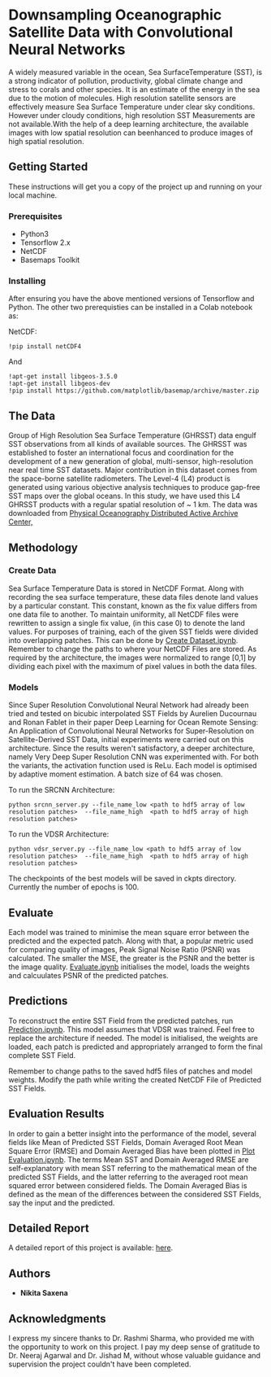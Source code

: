 # Downsampling Oceanographic Satellite Data with Convolutional Neural Networks

A widely measured variable in the ocean, Sea SurfaceTemperature  (SST),  is  a  strong  indicator  of  pollution, productivity, global climate change and stress to corals and other species.  It is an estimate of the energy in the sea due to the motion of molecules. High resolution satellite sensors are effectively measure Sea Surface Temperature under clear sky conditions.  However under cloudy conditions, high resolution SST Measurements are not available.With  the  help  of  a  deep  learning  architecture,  the available images with low spatial resolution can beenhanced to produce images of high spatial resolution.

## Getting Started

These instructions will get you a copy of the project up and running on your local machine.

### Prerequisites

* Python3
* Tensorflow 2.x
* NetCDF
* Basemaps Toolkit

### Installing

After ensuring you have the above mentioned versions of Tensorflow and Python. The other two prerequisties can be installed in a Colab notebook as:

NetCDF: 
```
!pip install netCDF4
```

And 

```
!apt-get install libgeos-3.5.0
!apt-get install libgeos-dev
!pip install https://github.com/matplotlib/basemap/archive/master.zip
```

## The Data

Group of High Resolution Sea Surface Temperature (GHRSST) data engulf SST observations from all kinds of available sources. The  GHRSST was established to foster an international focus and coordination for the development of a new generation of global, multi-sensor, high-resolution near real time SST datasets. Major contribution in this dataset comes from the space-borne satellite radiometers. The Level-4 (L4) product is generated using various objective analysis techniques to produce gap-free SST maps over the global oceans. In this study, we have used this L4 GHRSST products with a regular spatial resolution of ~ 1 km. The data was downloaded from [Physical Oceanography Distributed Active Archive Center,](https://podaac.jpl.nasa.gov/GHRSST)

## Methodology

### Create Data

Sea Surface Temperature Data is stored in NetCDF Format. Along with recording the sea surface temperature, these data files denote land values by a particular constant. This constant, known as the fix value differs from one data file to another. To maintain uniformity, all NetCDF files were rewritten to assign a single fix value, (in this case 0) to denote the land values. For purposes of training, each of the given SST fields were divided into overlapping patches. 
This can be done by [Create Dataset.ipynb](https://github.com/nikita-0209/downsample-sst/blob/master/Create_Dataset.ipynb). Remember to change the paths to where your NetCDF Files are stored. 
As required by the architecture, the images were normalized to range [0,1] by dividing each pixel with the maximum of pixel values in both the data files.

### Models

Since Super Resolution Convolutional Neural Network had already been tried and tested on bicubic interpolated SST Fields by Aurelien Ducournau and Ronan Fablet in their paper Deep Learning for Ocean Remote Sensing: An Application of Convolutional Neural Networks for Super-Resolution on Satellite-Derived SST Data, initial experiments were carried out on this architecture. Since the results weren't satisfactory, a deeper architecture, namely Very Deep Super Resolution CNN was experimented with. For both the variants, the activation function used is ReLu. Each model is optimised by adaptive moment estimation. A batch size of 64 was chosen. 

To run the SRCNN Architecture:
```
python srcnn_server.py --file_name_low <path to hdf5 array of low resolution patches>  --file_name_high  <path to hdf5 array of high resolution patches>
```

To run the VDSR Architecture:
```
python vdsr_server.py --file_name_low <path to hdf5 array of low resolution patches>  --file_name_high  <path to hdf5 array of high resolution patches>
```

The checkpoints of the best models will be saved in ckpts directory. Currently the number of epochs is 100.

## Evaluate

Each model was trained to minimise the mean square error between the predicted and the expected patch. Along with that, a popular metric used for comparing quality of images, Peak Signal Noise Ratio (PSNR) was calculated. The smaller the MSE, the greater is the PSNR and the better is the image quality.
[Evaluate.ipynb](https://github.com/nikita-0209/downsample-sst/blob/master/Evaluate.ipynb) initialises the model, loads the weights and calcuulates PSNR of the predicted patches.

## Predictions

To reconstruct the entire SST Field from the predicted patches, run [Prediction.ipynb](https://github.com/nikita-0209/downsample-sst/blob/master/Prediction.ipynb). This model assumes that VDSR was trained. Feel free to replace the architecture if needed.
The model is initialised, the weights are loaded, each patch is predicted and appropriately arranged to form the final complete SST Field.

Remember to change paths to the saved hdf5 files of patches and model weights. 
Modify the path while writing the created NetCDF File of Predicted SST Fields.

##  Evaluation Results

In order to gain a better insight into the performance of the model, several fields like Mean of Predicted SST Fields, Domain Averaged Root Mean Square Error (RMSE) and Domain Averaged Bias have been plotted in [Plot Evaluation.ipynb](https://github.com/nikita-0209/downsample-sst/blob/master/Plot_Evaluation.ipynb). The terms Mean SST and Domain Averaged RMSE are self-explanatory with mean SST referring to the mathematical mean of the predicted SST Fields, and the latter referring to the averaged root mean squared error between considered fields. 
The Domain Averaged Bias is defined as the mean of the differences between the considered SST Fields, say the input and the predicted.

## Detailed Report

A detailed report of this project is available: [here](http://semver.org/).

## Authors

* **Nikita Saxena** 

## Acknowledgments
I express my sincere thanks to Dr. Rashmi Sharma, who provided me with the opportunity to work on this project. I pay my deep sense of gratitude to Dr. Neeraj Agarwal and Dr. Jishad M, without whose valuable guidance and supervision the project couldn't have been completed.


